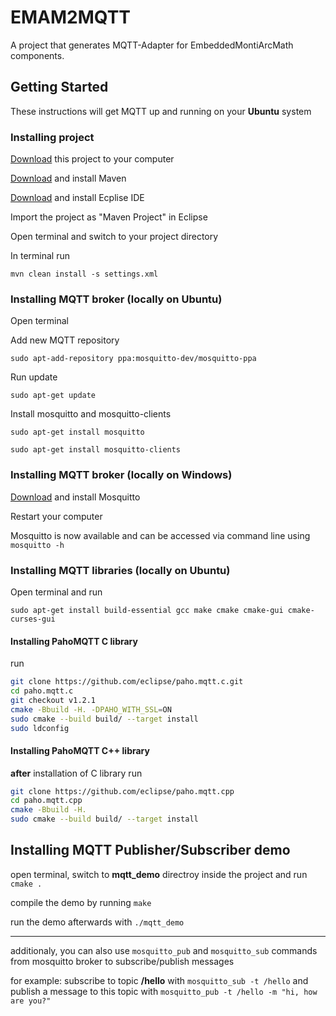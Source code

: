 # EMAM2MQTT

A project that generates MQTT-Adapter for EmbeddedMontiArcMath components.

## Getting Started

These instructions will get MQTT up and running on your **Ubuntu** system

### Installing project

[Download](https://git.rwth-aachen.de/monticore/EmbeddedMontiArc/generators/emam2mqtt/-/archive/8-handwrite-a-mqtt-adapter/emam2mqtt-3-install-mqtt-linux.zip) this project to your computer

[Download](https://maven.apache.org/guides/getting-started/) and install Maven

[Download](https://www.eclipse.org/downloads/) and install Ecplise IDE

Import the project as "Maven Project" in Eclipse

Open terminal and switch to your project directory

In terminal run

`mvn clean install -s settings.xml`

### Installing MQTT broker (locally on Ubuntu)

Open terminal

Add new MQTT repository

`sudo apt-add-repository ppa:mosquitto-dev/mosquitto-ppa`

Run update

`sudo apt-get update`

Install mosquitto and mosquitto-clients

`sudo apt-get install mosquitto`

`sudo apt-get install mosquitto-clients`

### Installing MQTT broker (locally on Windows)

[Download](https://mosquitto.org/files/binary/win64/mosquitto-1.6.2-install-windows-x64.exe) and install Mosquitto

Restart your computer

Mosquitto is now available and can be accessed via command line using `mosquitto -h`

### Installing MQTT libraries (locally on Ubuntu)

Open terminal and run

`sudo apt-get install build-essential gcc make cmake cmake-gui cmake-curses-gui`

#### Installing PahoMQTT C library
run 
```bash
git clone https://github.com/eclipse/paho.mqtt.c.git
cd paho.mqtt.c
git checkout v1.2.1
cmake -Bbuild -H. -DPAHO_WITH_SSL=ON
sudo cmake --build build/ --target install
sudo ldconfig
```
#### Installing PahoMQTT C++ library
**after** installation of C library run
```bash
git clone https://github.com/eclipse/paho.mqtt.cpp
cd paho.mqtt.cpp
cmake -Bbuild -H.
sudo cmake --build build/ --target install
```
## Installing MQTT Publisher/Subscriber demo
open terminal, switch to **mqtt_demo** directroy inside the project and run
`cmake .`

compile the demo by running
`make`

run the demo afterwards with `./mqtt_demo`

---

additionaly, you can also use `mosquitto_pub` and `mosquitto_sub` commands from mosquitto broker to subscribe/publish messages

for example:
subscribe to topic **/hello** with `mosquitto_sub -t /hello` and publish a message to this topic with 
`mosquitto_pub -t /hello -m "hi, how are you?"`

